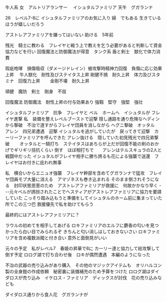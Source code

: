 牛人系
女　アルトリアランサー　
イシュタルファミリア
天牛　グガランナ

26　レベル7-8に
イシュタルファミリアのお気に入り
婦　でもある
生きているほうが嬉しいだろう

アストレアファミリアを嫌ってはいない
助ける　5年前

残光　騎士に教わる　フレイヤと戦う上で教えを乞う必要があると判断して資金協力などを行い
回復魔法と防御魔法が得意　タンク系
盾と剣士　獣化で体力消費　


瑕疵咆哮　損傷吸収（ダメージドレイン）被攻撃時精神力回復　負傷に応じ効果上昇　
牛人獣化　耐性及びステイタス上昇
剛健不撓　耐久上昇　体力及びスタミナ　回復力上昇　　
金剛不壊　耐久上昇

頑健　魔防　剣士　剛身　不屈　　

回復魔法
防御魔法　耐性上昇の付与効果あり
強靱　堅守　強堅　強壮 


イシュタルファミリア　抗争　フレイヤと
ベル　ホームへ　イシュタルが
フレイヤ進撃
私　装備を整えレベルブーストで迎撃
隠し通路を通り危険なヘディンから撃破　不治で道すがらフレイヤ団員を消しながら
ヘグニ撃破　オッタル　アレン　四兄弟遭遇　迎撃
イシュタルを逃がしていたが　戻ってきて迎撃　カーリーファミリアを呼んできた
アレン抜ける　隠していた初見残光で四兄弟撃破　　
オッタルと一騎打ち　ステイタスはあちらが上だが回復不能の剣のおかげでギリギリ拮抗くらい
倒す　ほぼ相打ちで　　アレンはテルスキュラの2人と戦闘中だった
イシュタルがフレイヤ相手に勝ち誇るも花による強襲で送還　フレイヤはお付きに庇われ無事

私　横合いからエニュオ強襲　フレイヤ幹部を含めてグガランナで猛攻　フレイヤ団員モブ大量に消える　アマゾネスも巻き込まれる
そのまま倒されそうになる　封印状態恩恵のため　アストレアファミリアが救援に　何故かかなり早く
---元々ベルが誘拐されたことでヘスティアがアストレアファミリアに協力を要請していた
こっそり踏み込もうと準備をしてイシュタルのホーム前に集まっていた所でこの三つ巴
救援優先で私を助けてもらう

最終的にはアストレアファミリアに？

ラウルの初めてを相手してあげる
ロキファミリアのエルフに麝香の匂いを見つかったら白い目でみられるぞ
きちんと匂い消しはしておきないさい
ロキファミリアを含め複数派閥と付き合い
意外と面倒見がいい
　


元々の予定　私がレベル7　春姫の昇華で8に
カーリー達と協力して総攻撃して倒す予定
ロログ湖で打ち合わせ後　ロキが偶然遭遇　本編のようになった




不治の武器の売り込みがあり購入　その他のマジックアイテムも　オリハルコン製の全身鎧の作成依頼　秘密裏に装備補充のため予算をつけた
ロログ湖はダイダロスが売り込み　イケロス・ファミリア　ディックスが討伐　花の売り込みなども




ダイダロス通りから食人花　グガランナが


